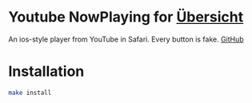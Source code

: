 # Youtube NowPlaying for [Übersicht](http://tracesof.net/uebersicht/)

An ios-style player from YouTube in Safari.
Every button is fake. [GitHub](https://github.com/cdltlehf/youtube-now-playing-widget/tree/main)

# Installation

```bash
make install
```
